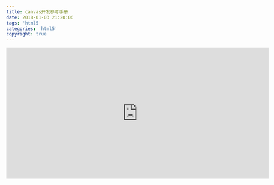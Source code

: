 ```yaml
---
title: canvas开发参考手册
date: 2018-01-03 21:20:06
tags: 'html5'
categories: 'html5'
copyright: true
---
```

<iframe src="https://fanerge.github.io/canvas_solar_system/" width="700" height="350" frameborder="0">
#	介绍
[学完canvas的相关知识可以做一些小动画了](https://fanerge.github.io/canvas_solar_system/)
最早由Apple引入WebKit，用于Mac OS X 的 Dashboard。
canvas 是 HTML5 新增的元素，可用于通过使用JavaScript中的脚本来绘制图形。例如，它可以用于绘制图形，制作照片，创建动画，交互式游戏，甚至可以进行实时视频处理或渲染。
#	基本用法
canvas 它是一个元素，当然具有元素通用的属性，如id、class等。
##	渲染上下文（The rendering context）
canvas 元素创造了一个固定大小的画布，它公开了一个或多个渲染上下文，其可以用来绘制和处理要展示的内容。
```
// 获取渲染上下文
let canvas = document.querySelector('#canvas')
let ctx = canvas.getContext('2d')
```
##	检查支持性
```
if (canvas.getContext) {
	// 支持
} else {
	// 不支持
}
```
#	绘制形状
##	矩形
fillRect(x, y, width, height)
	绘制一个填充的矩形
strokeRect(x, y, width, height)
	绘制一个矩形的边框
clearRect(x, y, width, height)
	清除指定矩形区域，让清除部分完全透明。
	常用于清理画布。
##	路径
图形的基本元素是路径。路径是通过不同颜色和宽度的线段或曲线相连形成的不同形状的点的集合。
1.	首先，你需要创建路径起始点。
2.	然后你使用画图命令去画出路径。
3.	之后你把路径封闭。
4.	一旦路径生成，你就能通过描边或填充路径区域来渲染图形。
beginPath() 
	新建一条路径，生成之后，图形绘制命令被指向到路径上生成路径。
closePath()
	闭合路径之后图形绘制命令又重新指向到上下文中。
stroke() -- 轮廓
	通过线条来绘制图形轮廓。
fill() -- 整体
	通过填充路径的内容区域生成实心的图形。
PS：fill会自动闭合儿stroke不会。
moveTo(x, y) -- 移动笔触
	将笔触移动到指定的坐标x以及y上。
	当canvas初始化或者beginPath()调用后，你通常会使用moveTo()函数设置起点。我们也能够使用moveTo()绘制一些不连续的路径
lineTo(x, y) -- 直线
	绘制一条从当前位置到指定x以及y位置的直线。
arc(x, y, radius, startAngle, endAngle, anticlockwise) -- 圆弧
	画一个以（x,y）为圆心的以radius为半径的圆弧（圆），从startAngle开始到endAngle结束，按照anticlockwise给定的方向（默认为顺时针）来生成。
arcTo(x1, y1, x2, y2, radius)
	根据给定的控制点和半径画一段圆弧，再以直线连接两个控制点。
PS：角度是以x轴为基准且为弧度，转化公式：radians=(Math.PI/180)*degrees
quadraticCurveTo(cp1x, cp1y, x, y) -- 二次贝塞尔曲线
	绘制二次贝塞尔曲线，cp1x,cp1y为一个控制点，x,y为结束点。
bezierCurveTo(cp1x, cp1y, cp2x, cp2y, x, y) -- 三次贝塞尔曲线
	绘制三次贝塞尔曲线，cp1x,cp1y为控制点一，cp2x,cp2y为控制点二，x,y为结束点。
PS：贝塞尔曲线都会以开始路径作为起点，实际上二次贝塞尔曲线由3个点控制，N次贝塞尔曲线由n+1个点控制。
[wiki-贝塞尔曲线](https://zh.wikipedia.org/wiki/%E8%B2%9D%E8%8C%B2%E6%9B%B2%E7%B7%9A)
绘制矩形的额外方法
rect(x, y, width, height)
	绘制一个左上角坐标为（x,y），宽高为width以及height的矩形。	
###	Path2D 对象	
为了简化代码和提高性能，Path2D对象已可以在较新版本的浏览器中使用，用来缓存或记录绘画命令，这样你将能快速地回顾路径。	
Path2D()
Path2D()会返回一个新初始化的Path2D对象（可能将某一个路径作为变量——创建一个它的副本，或者将一个包含SVG path数据的字符串作为变量）。	
Path2D.addPath(path [, transform])​
	添加了一条路径到当前路径（可能添加了一个变换矩阵）。
```
// 使用 SVG paths
var p = new Path2D("M10 10 h 80 v 80 h -80 Z");
```
#	使用样式和颜色	
##	色彩 Colors	
fillStyle = color
	设置图形的填充颜色。	
strokeStyle = color
	设置图形轮廓的颜色。	
PS：orange、#ffa500、rgb(255, 165, 0)、rgba(255, 165, 0, 1)、hsl(360, 50%, 50%)、hsla(360, 50%, 50%, 1)
##	透明度 Transparency	
globalAlpha = transparencyValue
	这个属性影响到 canvas 里所有图形的透明度，有效的值范围是 0.0 （完全透明）到 1.0（完全不透明），默认是 1.0。
ctx.strokeStyle = "rgba(255,0,0,0.5)";
ctx.fillStyle = "rgba(255,0,0,0.5)";	
##	线型 Line styles
可以通过一系列属性来设置线的样式。	
lineWidth = value
	设置线条宽度。
	线宽是指给定路径的中心到两边距离之和的粗细。换句话说就是在路径的两边各绘制线宽的一半。	
lineCap = type
	设置线条末端样式。
	butt，round 和 square。
	默认是 butt。
lineJoin = type
	设定线条与线条间接合处的样式。
	round, bevel 和 miter。
	默认是 miter。
miterLimit = value
	限制当两条线相交时交接处最大长度；所谓交接处长度（斜接长度）是指线条交接处内角顶点到外角顶点的长度。	
getLineDash()
	返回一个包含当前虚线样式，长度为非负偶数的数组。
	[a, b] a表示实线，b表示空白，这样交替出现。
setLineDash(segments)
	设置当前虚线样式。
lineDashOffset = value
	设置虚线样式的起始偏移量。
##	渐变 Gradients（新建的渐变对象）
###	线性渐变
let lineargradient = createLinearGradient(x1, y1, x2, y2)	
	createLinearGradient 方法接受 4 个参数，表示渐变的起点 (x1,y1) 与终点 (x2,y2)。
###	径向渐变	
let radialgradient = createRadialGradient(x1, y1, r1, x2, y2, r2)
	createRadialGradient 方法接受 6 个参数，前三个定义一个以 (x1,y1) 为原点，半径为 r1 的圆，后三个参数则定义另一个以 (x2,y2) 为原点，半径为 r2 的圆。
gradient.addColorStop(position, color)	
	addColorStop 方法接受 2 个参数，position 参数必须是一个 0.0 与 1.0 之间的数值，表示渐变中颜色所在的相对位置。例如，0.5 表示颜色会出现在正中间。color 参数必须是一个有效的 CSS 颜色值（如 #FFF， rgba(0,0,0,1)，等等）。
##	图案样式 Patterns
createPattern(image, type)
	该方法接受两个参数。Image 可以是一个 Image 对象的引用，或者另一个 canvas 对象。Type 必须是下面的字符串值之一：repeat，repeat-x，repeat-y 和 no-repeat。
	你需要确认 image 对象已经装载(onload)完毕，否则图案可能效果不对的。
##	阴影 Shadows
shadowOffsetX = float
	shadowOffsetX 和 shadowOffsetY 用来设定阴影在 X 和 Y 轴的延伸距离，它们是不受变换矩阵所影响的。负值表示阴影会往上或左延伸，正值则表示会往下或右延伸，它们默认都为 0。
shadowOffsetY = float
	shadowOffsetX 和 shadowOffsetY 用来设定阴影在 X 和 Y 轴的延伸距离，它们是不受变换矩阵所影响的。负值表示阴影会往上或左延伸，正值则表示会往下或右延伸，它们默认都为 0。
shadowBlur = float
	shadowBlur 用于设定阴影的模糊程度，其数值并不跟像素数量挂钩，也不受变换矩阵的影响，默认为 0。
shadowColor = color
	shadowColor 是标准的 CSS 颜色值，用于设定阴影颜色效果，默认是全透明的黑色。
##	Canvas 填充规则
当我们用到 fill（或者 clip和isPointinPath ）你可以选择一个填充规则，该填充规则根据某处在路径的外面或者里面来决定该处是否被填充，这对于自己与自己路径相交或者路径被嵌套的时候是有用的。
"nonzero": 默认值.
"evenodd"
#	绘制文本
canvas 提供了两种方法来渲染文本:
fillText(text, x, y [, maxWidth])
	在指定的(x,y)位置填充指定的文本，绘制的最大宽度是可选的.
strokeText(text, x, y [, maxWidth])
	在指定的(x,y)位置绘制文本边框，绘制的最大宽度是可选的.
##	有样式的文本
font = value
	当前我们用来绘制文本的样式. 这个字符串使用和 CSS font 属性相同的语法. 默认的字体是 10px sans-serif。
textAlign = value
	文本对齐选项. 可选的值包括：start, end, left, right or center. 默认值是 start。
textBaseline = value
	基线对齐选项. 可选的值包括：top, hanging, middle, alphabetic, ideographic, bottom。默认值是 alphabetic。
direction = value
	文本方向。可能的值包括：ltr, rtl, inherit。默认值是 inherit。
##	先进的文本测量
当你需要获得更多的文本细节时，下面的方法可以给你测量文本的方法。
measureText()
	将返回一个 TextMetrics对象的宽度、所在像素，这些体现文本特性的属性。
`
var text = ctx.measureText("foo"); // TextMetrics object
text.width; // 16;
`	
#	使用图像 Using images	
canvas更有意思的一项特性就是图像操作能力。可以用于动态的图像合成或者作为图形的背景，以及游戏界面（Sprites）等等。
引入图像到canvas里需要以下两步基本操作：	
1.	获得一个指向HTMLImageElement的对象或者另一个canvas元素的引用作为源，也可以通过提供一个URL的方式来使用图片（参见例子）
2.	使用drawImage()函数将图片绘制到画布上
##	获得需要绘制的图片	
HTMLImageElement
	这些图片是由Image()函数构造出来的，或者任何的<img>元素
HTMLVideoElement
	用一个HTML的 <video>元素作为你的图片源，可以从视频中抓取当前帧作为一个图像
HTMLCanvasElement
	可以使用另一个 <canvas> 元素作为你的图片源。
ImageBitmap
	这是一个高性能的位图，可以低延迟地绘制，它可以从上述的所有源以及其它几种源中生成。
PS：这些源统一由 CanvasImageSource类型来引用。	
1.	使用相同页面内的图片	
document.images集合
document.getElementsByTagName()方法
document.getElementById()获得这个图片	
2.	使用其它域名下的图片
在 HTMLImageElement上使用crossOrigin属性，你可以请求加载其它域名上的图片。	
3.	由零开始创建图像（需要onload保证图片加载完毕）
`
var img = new Image();   // 创建一个<img>元素
img.src = 'myImage.png'; // 设置图片源地址
`	
4.	通过 data: url 方式嵌入图像	
`
img.src = 'data:image/gif;base64,...'
`
5.	使用视频帧	
`
return document.getElementById('myvideo');
`	
##	绘制图片	
drawImage(image, x, y)
	其中 image 是 image 或者 canvas 对象，x 和 y 是其在目标 canvas 里的起始坐标。	
##	缩放 Scaling
drawImage(image, x, y, width, height)
	这个方法多了2个参数：width 和 height，这两个参数用来控制 当向canvas画入时应该缩放的大小
##	切片 Slicing
drawImage(image, sx, sy, sWidth, sHeight, dx, dy, dWidth, dHeight)
	第一个参数和其它的是相同的，都是一个图像或者另一个 canvas 的引用。其它8个参数最好是参照右边的图解，前4个是定义图像源的切片位置和大小，后4个则是定义切片的目标显示位置和大小。	
##	控制图像的缩放行为 Controlling image scaling behavior
Gecko 1.9.2 引入了 mozImageSmoothingEnabled 属性，值为 false 时，图像不会平滑地缩放。默认是 true 。
`
cx.mozImageSmoothingEnabled = false;
`
#	变形 Transformations
##	状态的保存和恢复 Saving and restoring state
save()restore()
	save 和 restore 方法是用来保存和恢复 canvas 状态的，都没有参数。Canvas 的状态就是当前画面应用的所有样式和变形的一个快照。
PS：Canvas状态存储在栈中，每当save()方法被调用后，当前的状态就被推送到栈中保存。	
##	绘画状态包括：
当前应用的变形（即移动，旋转和缩放，见下）
strokeStyle, fillStyle, globalAlpha, lineWidth, lineCap, lineJoin, miterLimit, shadowOffsetX, shadowOffsetY, shadowBlur, shadowColor, globalCompositeOperation 的值
当前的裁切路径（clipping path）
##	移动 Translating
我们先介绍 translate 方法，它用来移动 canvas 和它的原点到一个不同的位置。
translate(x, y)
	translate 方法接受两个参数。x 是左右偏移量，y 是上下偏移量，如右图所示。
PS：在做变形之前先保存状态是一个良好的习惯。
	在绘制螺旋（spirograph）图案，如果不使用 translate 方法，那么只能看见其中的四分之一。
##	旋转 Rotating
它用于以原点为中心旋转 canvas。
rotate(angle)
	这个方法只接受一个参数：旋转的角度(angle)，它是顺时针方向的，以弧度为单位的值。
	旋转的中心点始终是 canvas 的原点，如果要改变它，我们需要用到 translate 方法。
##	缩放 Scaling
我们用它来增减图形在 canvas 中的像素数目，对形状，位图进行缩小或者放大。
scale(x, y)
	scale 方法接受两个参数。x,y 分别是横轴和纵轴的缩放因子，它们都必须是正值。值比 1.0 小表示缩小，比 1.0 大则表示放大，值为 1.0 时什么效果都没有。
PS：默认情况下，canvas 的 1 单位就是 1 个像素。举例说，如果我们设置缩放因子是 0.5，1 个单位就变成对应 0.5 个像素，这样绘制出来的形状就会是原先的一半。
##	变形 Transforms
允许对变形矩阵直接修改。
transform(m11, m12, m21, m22, dx, dy)
	这个方法是将当前的变形矩阵乘上一个基于自身参数的矩阵，在这里我们用下面的矩阵：	
`
m11 m21 dx
m12 m22 dy
0 	0 	1
`	
m11：水平方向的缩放
m12：水平方向的偏移
m21：竖直方向的偏移
m22：竖直方向的缩放
dx：水平方向的移动
dy：竖直方向的移动	
setTransform(m11, m12, m21, m22, dx, dy)
	这个方法会将当前的变形矩阵重置为单位矩阵，然后用相同的参数调用 transform 方法。	
	从根本上来说，该方法是取消了当前变形,然后设置为指定的变形,一步完成。
resetTransform()	
	重置当前变形为单位矩阵，它和调用以下语句是一样的：	
	ctx.setTransform(1, 0, 0, 1, 0, 0);
#	组合 Compositing
对合成的图形来说，绘制顺序会有限制。不过，我们可以利用 globalCompositeOperation 属性来改变这种状况。此外, clip属性允许我们隐藏不想看到的部分图形.	
##	globalCompositeOperation
globalCompositeOperation = type
	这个属性设定了在画新图形时采用的遮盖策略，其值是一个标识12种遮盖方式的字符串。
具体type值
```
source-over	默认。在目标图像上显示源图像。
source-atop	在目标图像顶部显示源图像。源图像位于目标图像之外的部分是不可见的。
source-in	在目标图像中显示源图像。只有目标图像内的源图像部分会显示，目标图像是透明的。
source-out	在目标图像之外显示源图像。只会显示目标图像之外源图像部分，目标图像是透明的。
destination-over	在源图像上方显示目标图像。
destination-atop	在源图像顶部显示目标图像。源图像之外的目标图像部分不会被显示。
destination-in	在源图像中显示目标图像。只有源图像内的目标图像部分会被显示，源图像是透明的。
destination-out	在源图像外显示目标图像。只有源图像外的目标图像部分会被显示，源图像是透明的。
lighter	显示源图像 + 目标图像。
copy	显示源图像。忽略目标图像。
xor	使用异或操作对源图像与目标图像进行组合。
```
##	裁切路径 Clipping paths
裁切路径和普通的 canvas 图形差不多，不同的是它的作用是遮罩，用来隐藏不需要的部分。	
clip()	
	来创建一个新的裁切路径。
	默认情况下，canvas 有一个与它自身一样大的裁切路径（也就是没有裁切效果）。
#	基本的动画	
如果需要移动Canvas中的shape，我们不得不对所有东西（包括之前的）进行重绘。重绘是相当费时的，而且性能很依赖于电脑的速度。	
##	动画的基本步骤	
1.清空 canvas
	除非接下来要画的内容会完全充满 canvas （例如背景图），否则你需要清空所有。最简单的做法就是用 clearRect 方法。
2.保存 canvas 状态
	如果你要改变一些会改变 canvas 状态的设置（样式，变形之类的），又要在每画一帧之时都是原始状态的话，你需要先保存一下。
3.绘制动画图形（animated shapes）
	这一步才是重绘动画帧。
4.恢复 canvas 状态
	如果已经保存了 canvas 的状态，可以先恢复它，然后重绘下一帧。	
##	操控动画 Controlling an animation
为了实现动画，我们需要一些可以定时执行重绘的方法。
###	有安排的更新画布 Scheduled updates	
window.setInterval(), window.setTimeout(),和window.requestAnimationFrame()来设定定期执行一个指定函数。	
requestAnimationFrame(callback)
	方法告诉浏览器您希望执行动画并请求浏览器调用指定的函数在下一次重绘之前更新动画。
	该方法使用一个回调函数作为参数，这个回调函数会在浏览器重绘之前调用。
window.cancelAnimationFrame(ID) 
	以取消回调函数。	
##	高级动画
###	添加速率	
window.requestAnimationFrame(callback) 该方式帮助我们控制动画。
ctx.clearRect(0,0, canvas.width, canvas.height) 在callback前面调用清除画布。	
###	设置边界
物体碰到边缘，反弹回来，将速度更换方向即可。	
`
if (ball.y + ball.vy > canvas.height || ball.y + ball.vy < 0 ) {
	ball.vy = -ball.vy;
}
`	
PS：这里对垂直方向上分析，水平方向类似。
小球的y坐标+小球y的速度大于canvas的高度（下边缘）或者小球的y坐标+小球y的速度小于0（上边缘）反向
###	添加加速度
`
ball.vy *= .99;
ball.vy += .25;
`	
###	长尾效果	
用一个半透明的 fillRect 函数取代之，就可轻松制作长尾效果。	
`
ctx.fillStyle = 'rgba(255,255,255,0.3)';
ctx.fillRect(0,0,canvas.width,canvas.height);
`	
###	添加鼠标控制
为canvas元素添加 mousemove、 mouseout、click等事件，在通过 canvas 的 shape 来进行精确控制
##	像素操作	
可以直接通过ImageData对象操纵像素数据，直接读取或将数据数组写入该对象中。	
###	ImageData 对象	
ImageData对象中存储着canvas对象真实的像素数据，它包含以下几个只读属性：	
width
	图片宽度，单位是像素
height
	图片高度，单位是像素
data
	Uint8ClampedArray类型的一维数组，包含着RGBA格式的整型数据，范围在0至255之间（包括255）。
	每一个像素又数组4为组成，分别对应r、g、b、a
###	创建一个ImageData对象
去创建一个新的，空白的ImageData对象，你应该会使用createImageData() 方法。有2个版本的createImageData()方法。	
var myImageData = ctx.createImageData(width, height);
	上面代码创建了一个新的具体特定尺寸的ImageData对象。所有像素被预设为透明黑。
var myImageData = ctx.createImageData(anotherImageData);
	你也可以创建一个被anotherImageData对象指定的相同像素的ImageData对象。这个新的对象像素全部被预设为透明黑。这个并非复制了图片数据。
###	得到场景像素数据
为了获得一个包含画布场景像素数据的ImageData对像，你可以用getImageData()方法：	
var myImageData = ctx.getImageData(left, top, width, height);
	这个方法会返回一个ImageData对象，它代表了画布区域的对象数据，此画布的四个角落分别表示为(left, top), (left + width, top), (left, top + height), 以及(left + width, top + height)四个点。这些坐标点被设定为画布坐标空间元素。
###	在场景中写入像素数据
你可以用putImageData()方法去对场景进行像素数据的写入。	
ctx.putImageData(myImageData, dx, dy);
	dx和dy参数表示你希望在场景内左上角绘制的像素数据所得到的设备坐标。
##	缩放和反锯齿
在drawImage() 方法， 第二个画布和imageSmoothingEnabled 属性的帮助下，我们可以放大显示我们的图片及看到详情内容。
因为反锯齿默认是启用的，我们可能想要关闭它以看到清楚的像素。	
禁用反锯齿
`
ctx.imageSmoothingEnabled = false;
ctx.mozImageSmoothingEnabled = true;
ctx.webkitImageSmoothingEnabled = true;
ctx.msImageSmoothingEnabled = true;
`		
###	保存图片
HTMLCanvasElement  提供一个toDataURL()方法，此方法在保存图片的时候非常有用。	
它返回一个包含被类型参数规定的图像表现格式的数据链接。返回的图片分辨率是96dpi。	
canvas.toDataURL('image/png')
	默认设定。创建一个PNG图片。
canvas.toDataURL('image/jpeg', quality)
	创建一个JPG图片。你可以有选择地提供从0到1的品质量，1表示最好品质，0基本不被辨析但有比较小的文件大小。
canvas.toBlob(callback, type, encoderOptions)
	这个创建了一个在画布中的代表图片的Blob对像。
PS：这里是canvas对象上的方法，而不是画布上下文对象的方法。	
##	点击区域和无障碍访问	
canvas 标签只是一个位图，它并不提供任何已经绘制在上面的对象的信息。	
###	内容兼容
```
<canvas> ... </canvas>标签里的内容被可以对一些不支持canvas的浏览器提供兼容。	
```
###	ARIA 规则	
Accessible Rich Internet Applications (ARIA) 定义了让Web内容和Web应用更容易被有身体缺陷的人获取的办法。你可以用ARIA属性来描述canvas元素的行为和存在目的	
###	点击区域（hit region）	
判断鼠标坐标是否在canvas上一个特定区域里一直是个有待解决的问题。hit region API让你可以在canvas上定义一个区域，这让无障碍工具获取canvas上的交互内容成为可能。它能让你更容易地进行点击点击检测并把事件转发到DOM元素去。这个API有以下三个方法（都是实验性特性，请先在浏览器兼容表上确认再使用）。	
CanvasRenderingContext2D.addHitRegion() 
	在canvas上添加一个点击区域。
	ctx.addHitRegion({control: element});
	addHitRegion()方法也可以带一个control选项来指定把事件转发到哪个元素上（canvas里的元素）。
ctx.removeHitRegion() 
	从canvas上移除指定id的点击区域。
ctx.clearHitRegions() 
	移除canvas上的所有点击区域。
PS：实验性方法，浏览器暂不支持	
##	焦点圈
当用键盘控制时，焦点圈是一个能帮我们在页面上快速导航的标记。要在canvas上绘制焦点圈，可以使用drawFocusIfNeeded 属性。	
ctx.drawFocusIfNeeded() 
	如果给定的元素获得了焦点，这个方法会沿着在当前的路径画个焦点圈。	
ctx.scrollPathIntoView() 
	把当前的路径或者一个给定的路径滚动到显示区域内。
	scrollPathIntoView()方法可以让一个元素获得焦点的时候在屏幕上可见(滚动到元素所在的区域)。	
##	canvas的优化
###	性能贴士	
下面是一些改善性能的建议	
1.	在离屏canvas上预渲染相似的图形或重复的对象
```
myEntity.offscreenCanvas = document.createElement("canvas");
myEntity.offscreenCanvas.width = myEntity.width;
myEntity.offscreenCanvas.height = myEntity.height;
myEntity.offscreenContext = myEntity.offscreenCanvas.getContext("2d");
myEntity.render(myEntity.offscreenContext);
```
2.	避免浮点数的坐标点，用整数取而代之	
```
当你画一个没有整数坐标点的对象时会发生子像素渲染。
ctx.drawImage(myImage, 0.3, 0.5);
浏览器为了达到抗锯齿的效果会做额外的运算。为了避免这种情况，请保证在你调用drawImage()函数时，用Math.floor()函数对所有的坐标点取整。
```
3.	不要在用drawImage时缩放图像（多个 canvas 元素）	
在离屏canvas中缓存图片的不同尺寸，而不要用drawImage()去缩放它们。		
4.	使用多层画布去画一个复杂的场景	
你可能会发现，你有些元素不断地改变或者移动，而其它的元素，例如外观，永远不变。这种情况的一种优化是去用多个画布元素去创建不同层次。	
###	用CSS设置大的背景图	
如果像大多数游戏那样，你有一张静态的背景图，用一个静态的<div>元素，结合background 特性，以及将它置于画布元素之后。这么做可以避免在每一帧在画布上绘制大图。	
5.	用CSS transforms特性缩放画布	
CSS transforms 特性由于调用GPU，因此更快捷。最好的情况是，不要将小画布放大，而是去将大画布缩小。	
6.	使用moz-opaque属性(仅限Gecko)	
如果你的游戏使用画布而且不需要透明，请在画布上设置moz-opaque属性。这能够用于内部渲染优化。
```
<canvas id="mycanvas" moz-opaque></canvas>
```
###	其他优化
将画布的函数调用集合到一起（例如，画一条折线，而不要画多条分开的直线）
避免不必要的画布状态改变
渲染画布中的不同点，而非整个新状态
尽可能避免 shadowBlur特性
尽可能避免text rendering
使用不同的办法去清除画布(clearRect() vs. fillRect() vs. 调整canvas大小)
有动画，请使用window.requestAnimationFrame() 而非window.setInterval()
请谨慎使用大型物理库
用JSPerf测试性能
[demo地址](https://fanerge.github.io/canvas_solar_system/)
[这里向大家推荐一下阿里开源的数据可视化库antV（g2、g6、f2）](https://antv.alipay.com/zh-cn/index.html)
>	参考文档：
	[MDN-canvas教程](https://developer.mozilla.org/zh-CN/docs/Web/API/Canvas_API)	
	[廖雪峰老师的Canvas](https://www.liaoxuefeng.com/wiki/001434446689867b27157e896e74d51a89c25cc8b43bdb3000/00143449990549914b596ac1da54a228a6fa9643e88bc0c000)
	[MDN-canvas标签](https://developer.mozilla.org/zh-CN/docs/Web/HTML/Element/canvas)
	[Canvas 的基本原理](https://segmentfault.com/a/1190000004469449)
	[HTML5画布(CANVAS)速查简表](http://www.webhek.com/post/html5-canvas-cheat-sheet.html)























